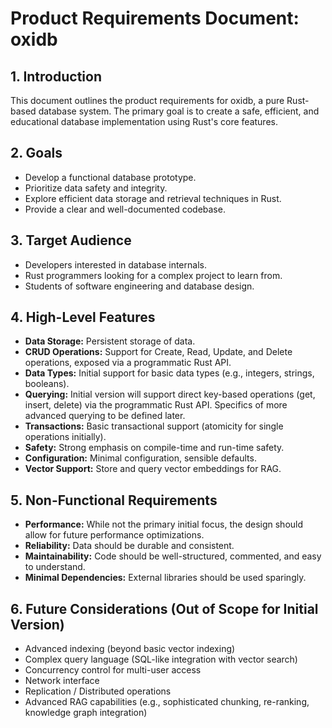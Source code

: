 # Product Requirements Document: oxidb

## 1. Introduction

This document outlines the product requirements for oxidb, a pure Rust-based database system. The primary goal is to create a safe, efficient, and educational database implementation using Rust's core features.

## 2. Goals

*   Develop a functional database prototype.
*   Prioritize data safety and integrity.
*   Explore efficient data storage and retrieval techniques in Rust.
*   Provide a clear and well-documented codebase.

## 3. Target Audience

*   Developers interested in database internals.
*   Rust programmers looking for a complex project to learn from.
*   Students of software engineering and database design.

## 4. High-Level Features

*   **Data Storage:** Persistent storage of data.
*   **CRUD Operations:** Support for Create, Read, Update, and Delete operations, exposed via a programmatic Rust API.
*   **Data Types:** Initial support for basic data types (e.g., integers, strings, booleans).
*   **Querying:** Initial version will support direct key-based operations (get, insert, delete) via the programmatic Rust API. Specifics of more advanced querying to be defined later.
*   **Transactions:** Basic transactional support (atomicity for single operations initially).
*   **Safety:** Strong emphasis on compile-time and run-time safety.
*   **Configuration:** Minimal configuration, sensible defaults.
*   **Vector Support:** Store and query vector embeddings for RAG.

## 5. Non-Functional Requirements

*   **Performance:** While not the primary initial focus, the design should allow for future performance optimizations.
*   **Reliability:** Data should be durable and consistent.
*   **Maintainability:** Code should be well-structured, commented, and easy to understand.
*   **Minimal Dependencies:** External libraries should be used sparingly.

## 6. Future Considerations (Out of Scope for Initial Version)

*   Advanced indexing (beyond basic vector indexing)
*   Complex query language (SQL-like integration with vector search)
*   Concurrency control for multi-user access
*   Network interface
*   Replication / Distributed operations
*   Advanced RAG capabilities (e.g., sophisticated chunking, re-ranking, knowledge graph integration)
